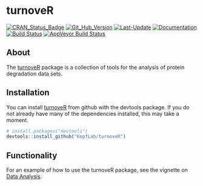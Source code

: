 
<!-- README.md is generated from README.Rmd. Please edit that file -->
turnoveR
========

[![CRAN\_Status\_Badge](http://www.r-pkg.org/badges/version/turnoveR)](https://cran.r-project.org/package=turnoveR) [![Git\_Hub\_Version](https://img.shields.io/badge/GitHub-0.0.1.9000-orange.svg?style=flat-square)](/commits) [![Last-Update](https://img.shields.io/badge/updated-2018--02--26-yellowgreen.svg)](/commits) [![Documentation](https://img.shields.io/badge/docs-online-green.svg)](https://kopflab.github.io/turnoveR/) [![Build Status](https://travis-ci.org/KopfLab/turnoveR.svg?branch=master)](https://travis-ci.org/KopfLab/turnoveR) [![AppVeyor Build Status](https://ci.appveyor.com/api/projects/status/github/KopfLab/turnoveR?branch=master&svg=true)](https://ci.appveyor.com/project/KopfLab/turnoveR)

About
-----

The [turnoveR](https://kopflab.github.io/turnoveR/) package is a collection of tools for the analysis of protein degradation data sets.

Installation
------------

You can install [turnoveR](https://kopflab.github.io/turnoveR/) from github with the devtools package. If you do not already have many of the dependencies installed, this may take a moment.

``` r
# install.packages("devtools") 
devtools::install_github("KopfLab/turnoveR")
```

Functionality
-------------

For an example of how to use the turnoveR package, see the vignette on [Data Analysis](https://kopflab.github.io/turnoveR/articles/analysis_demo.html).
